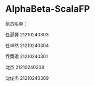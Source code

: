 # AlphaBeta-ScalaFP

组员名单：

任灏贇 21210240303

任卓然 21210240304

乔冀瑜 21210240301

沈杰 21210240308

沈俊杰 21210240309

